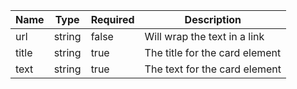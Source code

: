 | Name  | Type   | Required | Description                    |
| ----- | ------ | -------- | ------------------------------ |
| url   | string | false    | Will wrap the text in a link   |
| title | string | true     | The title for the card element |
| text  | string | true     | The text for the card element  |
